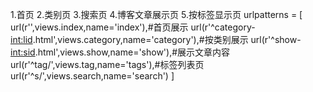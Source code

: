 1.首页
2.类别页
3.搜索页
4.博客文章展示页
5.按标签显示页
urlpatterns = [
  url(r'',views.index,name='index'),#首页展示
  url(r'^category-<int:lid>.html',views.category,name='category'),#按类别展示
  url(r'^show-<int:sid>.html',views.show,name='show'),#展示文章内容
  url(r'^tag/',views.tag,name='tags'),#标签列表页
  url(r'^s/',views.search,name='search')
]
